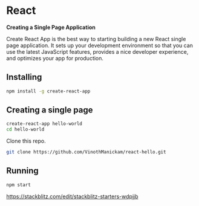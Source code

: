 # React

**Creating a Single Page Application**

Create React App is the best way to starting building a new React single page application. It sets up your development environment so that you can use the latest JavaScript features, provides a nice developer experience, and optimizes your app for production.

## Installing

```bash
npm install -g create-react-app
```

## Creating a single page

```bash
create-react-app hello-world
cd hello-world
```

Clone this repo.

```bash
git clone https://github.com/VinothManickam/react-hello.git
```

## Running

```bash
npm start
```

https://stackblitz.com/edit/stackblitz-starters-wdpjjb
